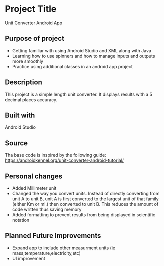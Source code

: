 # Project Title
Unit Converter Android App

## Purpose of project
* Getting familiar with using Android Studio and XML along with Java
* Learning how to use spinners and how to manage inputs and outputs more smoothly
* Practice using additional classes in an android app project

## Description
This project is a simple length unit converter. It displays results with a 5 decimal places accuracy.

## Built with
Android Studio

## Source
Tha base code is inspired by the following guide:
https://androidkennel.org/unit-converter-android-tutorial/

## Personal changes
* Added Millimeter unit
* Changed the way you convert units. Instead of directly converting from unit A to unit B, unit A is first converted to the largest unit of that family (either Km or mi.) then converted to unit B.
This reduces the amount of code written thus saving memory
* Added formatting to prevent results from being displayed in scientific notation

## Planned Future Improvements
* Expand app to include other measurment units (ie mass,temperature,electricity,etc)
* UI improvement
